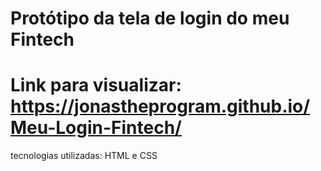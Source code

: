 # Protótipo da tela de login do meu Fintech
# Link para visualizar: https://jonastheprogram.github.io/Meu-Login-Fintech/
tecnologias utilizadas: HTML e CSS

